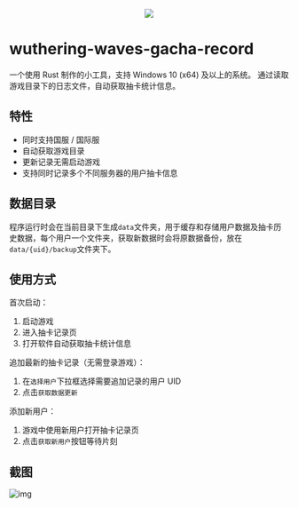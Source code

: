 <p align="center">
    <img src="https://github.com/user-attachments/assets/81fdd5b1-53db-4941-9ca2-996a1d9be284" />
</p>

# wuthering-waves-gacha-record
一个使用 Rust 制作的小工具，支持 Windows 10 (x64) 及以上的系统。
通过读取游戏目录下的日志文件，自动获取抽卡统计信息。

## 特性
- 同时支持国服 / 国际服
- 自动获取游戏目录
- 更新记录无需启动游戏
- 支持同时记录多个不同服务器的用户抽卡信息

## 数据目录
程序运行时会在当前目录下生成`data`文件夹，用于缓存和存储用户数据及抽卡历史数据，每个用户一个文件夹，获取新数据时会将原数据备份，放在`data/{uid}/backup`文件夹下。

## 使用方式
首次启动：
1. 启动游戏
2. 进入抽卡记录页
3. 打开软件自动获取抽卡统计信息

追加最新的抽卡记录（无需登录游戏）：
1. 在`选择用户`下拉框选择需要追加记录的用户 UID
2. 点击`获取数据更新`

添加新用户：
1. 游戏中使用新用户打开抽卡记录页
2. 点击`获取新用户`按钮等待片刻

## 截图
![img](https://github.com/user-attachments/assets/5a5a7dcc-8e9d-411a-99fa-6f1d76898365)